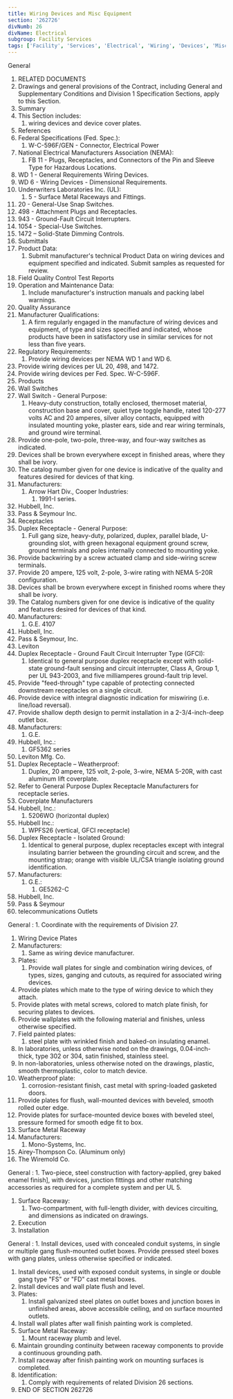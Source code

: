 ```yaml
---
title: Wiring Devices and Misc Equipment
section: '262726'
divNumb: 26
divName: Electrical
subgroup: Facility Services
tags: ['Facility', 'Services', 'Electrical', 'Wiring', 'Devices', 'Misc', 'Equipment']
---
```



General
   1. RELATED DOCUMENTS
   1. Drawings and general provisions of the Contract, including General and Supplementary Conditions and Division 1 Specification Sections, apply to this Section.
   1. Summary
   1. This Section includes:
      1. wiring devices and device cover plates.
   1. References
   1. Federal Specifications (Fed. Spec.):
      1. W-C-596F/GEN - Connector, Electrical Power
   1. National Electrical Manufacturers Association (NEMA):
      1. FB 11 - Plugs, Receptacles, and Connectors of the Pin and Sleeve Type for Hazardous Locations.
   1. WD 1 - General Requirements Wiring Devices.
   1. WD 6 - Wiring Devices - Dimensional Requirements.
   1. Underwriters Laboratories Inc. (UL):
      1. 5 - Surface Metal Raceways and Fittings.
   1. 20 - General-Use Snap Switches.
   1. 498 - Attachment Plugs and Receptacles.
   1. 943 - Ground-Fault Circuit Interrupters.
   1. 1054 - Special-Use Switches.
   1. 1472 – Solid-State Dimming Controls.
   1. Submittals
   1. Product Data:
      1. Submit manufacturer's technical Product Data on wiring devices and equipment specified and indicated. Submit samples as requested for review.
   1. Field Quality Control Test Reports
   1. Operation and Maintenance Data:
      1. Include manufacturer's instruction manuals and packing label warnings.
   1. Quality Assurance
   1. Manufacturer Qualifications:
      1. A firm regularly engaged in the manufacture of wiring devices and equipment, of type and sizes specified and indicated, whose products have been in satisfactory use in similar services for not less than five years.
   1. Regulatory Requirements:
      1. Provide wiring devices per NEMA WD 1 and WD 6.
   1. Provide wiring devices per UL 20, 498, and 1472.
   1. Provide wiring devices per Fed. Spec. W-C-596F.
   1. Products
   1. Wall Switches
   1. Wall Switch - General Purpose:
      1. Heavy-duty construction, totally enclosed, thermoset material, construction base and cover, quiet type toggle handle, rated 120-277 volts AC and 20 amperes, silver alloy contacts, equipped with insulated mounting yoke, plaster ears, side and rear wiring terminals, and ground wire terminal.
   1. Provide one-pole, two-pole, three-way, and four-way switches as indicated.
   1. Devices shall be brown everywhere except in finished areas, where they shall be ivory.
   1. The catalog number given for one device is indicative of the quality and features desired for devices of that king.
   1. Manufacturers:
      1. Arrow Hart Div., Cooper Industries:
         1. 1991-I series.
   1. Hubbell, Inc.
   1. Pass & Seymour Inc.
   1. Receptacles
   1. Duplex Receptacle - General Purpose:
      1. Full gang size, heavy-duty, polarized, duplex, parallel blade, U-grounding slot, with green hexagonal equipment ground screw, ground terminals and poles internally connected to mounting yoke.
   1. Provide backwiring by a screw actuated clamp and side-wiring screw terminals.
   1. Provide 20 ampere, 125 volt, 2-pole, 3-wire rating with NEMA 5-20R configuration.
   1. Devices shall be brown everywhere except in finished rooms where they shall be ivory.
   1. The Catalog numbers given for one device is indicative of the quality and features desired for devices of that kind.
   1. Manufacturers:
      1. G.E. 4107
   1. Hubbell, Inc.
   1. Pass & Seymour, Inc.
   1. Leviton
   1. Duplex Receptacle - Ground Fault Circuit Interrupter Type (GFCI):
      1. Identical to general purpose duplex receptacle except with solid-state ground-fault sensing and circuit interrupter, Class A, Group 1, per UL 943-2003, and five milliamperes ground-fault trip level.
   1. Provide "feed-through" type capable of protecting connected downstream receptacles on a single circuit.
   1. Provide device with integral diagnostic indication for miswiring (i.e. line/load reversal).
   1. Provide shallow depth design to permit installation in a 2-3/4-inch-deep outlet box.
   1. Manufacturers:
      1. G.E.
   1. Hubbell, Inc.:
      1. GF5362 series
   1. Leviton Mfg. Co.
   1. Duplex Receptacle – Weatherproof:
      1. Duplex, 20 ampere, 125 volt, 2-pole, 3-wire, NEMA 5-20R, with cast aluminum lift coverplate.
   1. Refer to General Purpose Duplex Receptacle Manufacturers for receptacle series.
   1. Coverplate Manufacturers
   1. Hubbell, Inc.:
      1. 5206WO (horizontal duplex)
   1. Hubbell Inc.:
      1. WPFS26 (vertical, GFCI receptacle)
   1. Duplex Receptacle - Isolated Ground:
      1. Identical to general purpose, duplex receptacles except with integral insulating barrier between the grounding circuit and screw, and the mounting strap; orange with visible UL/CSA triangle isolating ground identification.
   1. Manufacturers:
      1. G.E.:
         1. GE5262-C
   1. Hubbell, Inc.
   1. Pass & Seymour
   1. telecommunications Outlets

General
:
      1. Coordinate with the requirements of Division 27.
   1. Wiring Device Plates
   1. Manufacturers:
      1. Same as wiring device manufacturer.
   1. Plates:
      1. Provide wall plates for single and combination wiring devices, of types, sizes, ganging and cutouts, as required for associated wiring devices.
   1. Provide plates which mate to the type of wiring device to which they attach.
   1. Provide plates with metal screws, colored to match plate finish, for securing plates to devices.
   1. Provide wallplates with the following material and finishes, unless otherwise specified.
   1. Field painted plates:
      1. steel plate with wrinkled finish and baked-on insulating enamel.
   1. In laboratories, unless otherwise noted on the drawings, 0.04-inch-thick, type 302 or 304, satin finished, stainless steel.
   1. In non-laboratories, unless otherwise noted on the drawings, plastic, smooth thermoplastic, color to match device.
   1. Weatherproof plate:
      1. corrosion-resistant finish, cast metal with spring-loaded gasketed doors.
   1. Provide plates for flush, wall-mounted devices with beveled, smooth rolled outer edge.
   1. Provide plates for surface-mounted device boxes with beveled steel, pressure formed for smooth edge fit to box.
   1. Surface Metal Raceway
   1. Manufacturers:
      1. Mono-Systems, Inc.
   1. Airey-Thompson Co. (Aluminum only)
   1. The Wiremold Co.

General
:
      1. Two-piece, steel construction with factory-applied, grey baked enamel finish], with devices, junction fittings and other matching accessories as required for a complete system and per UL 5.
   1. Surface Raceway:
      1. Two-compartment, with full-length divider, with devices circuiting, and dimensions as indicated on drawings.
   1. Execution
   1. Installation

General
:
      1. Install devices, used with concealed conduit systems, in single or multiple gang flush-mounted outlet boxes. Provide pressed steel boxes with gang plates, unless otherwise specified or indicated.
   1. Install devices, used with exposed conduit systems, in single or double gang type "FS" or "FD" cast metal boxes.
   1. Install devices and wall plate flush and level.
   1. Plates:
      1. Install galvanized steel plates on outlet boxes and junction boxes in unfinished areas, above accessible ceiling, and on surface mounted outlets.
   1. Install wall plates after wall finish painting work is completed.
   1. Surface Metal Raceway:
      1. Mount raceway plumb and level.
   1. Maintain grounding continuity between raceway components to provide a continuous grounding path.
   1. Install raceway after finish painting work on mounting surfaces is completed.
   1. Identification:
      1. Comply with requirements of related Division 26 sections.
1. END OF SECTION 262726


